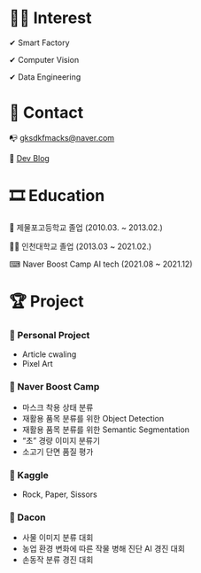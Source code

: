 # 👨‍💻 Interest
✔ Smart Factory

✔ Computer Vision  

✔ Data Engineering  

# 👦 Contact
📭  gksdkfmacks@naver.com  

📝  [Dev Blog](https://data-scientist-han.tistory.com/)

# 🎞 Education
🏫  제물포고등학교 졸업 (2010.03. ~ 2013.02.)  

👨‍🎓  인천대학교 졸업 (2013.03 ~ 2021.02.)  

⌨  Naver Boost Camp AI tech (2021.08 ~ 2021.12)  

# 🏆 Project
### 🥇 Personal Project

- Article cwaling
- Pixel Art

### 🥇 Naver Boost Camp

- 마스크 착용 상태 분류
- 재활용 품목 분류를 위한 Object Detection
- 재활용 품목 분류를 위한 Semantic Segmentation
- “초” 경량 이미지 분류기
- 소고기 단면 품질 평가

### 🥇 Kaggle

- Rock, Paper, Sissors

### 🥇 Dacon

- 사물 이미지 분류 대회
- 농업 환경 변화에 따른 작물 병해 진단 AI 경진 대회
- 손동작 분류 경진 대회
